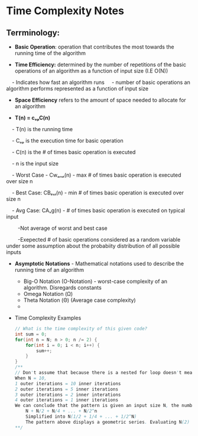 # Time Complexity Notes

## Terrminology:

- **Basic Operation**: operation that contributes the most towards the running time of the algorithm

- **Time Efficiency:** determined by the number of repetitions of the basic operations of an algorithm as a function of input size (I.E O(N))

    - Indicates how fast an algorithm runs
    - number of basic operations an algorithm performs represented as a function of input size 

- **Space Efficiency** refers to the amount of space needed to allocate for an algorithm

- **T(n) = cₒₚC(n)**

    - T(n) is the running time

    - Cₒₚ is the execution time for basic operation

    - C(n) is the # of times basic operation is executed

    - n is the input size

    - Worst Case - Cwₒᵣₛₜ(n) - max # of times basic operation is executed over size n

    - Best Case: CBₑₛₜ(n) - min # of times basic operation is executed over size n

    - Avg Case: CAᵥg(n) - # of times basic operation is executed on typical input

        -Not average of worst and best case  

        -Exepected # of basic operations considered as a random variable under some assumption about the probabiity distribution of all possible inputs

- **Asymptotic Notations** - Mathematical notations used to describe the running time of an algorithm 
	- Big-O Notation (O-Notation) - worst-case complexity of an algorithm. Disregards constants
	- Omega Notation (Ω) 
	- Theta Notation (Θ) (Average case complexity)
	- 

- Time Complexity Examples
	```Java
	// What is the time complexity of this given code?
	int sum = 0; 
	for(int n = N; n > 0; n /= 2) {
		for(int i = 0; i < n; i++) {
			sum++;
		}
	}
	/**
	// Don't assume that because there is a nested for loop doesn't mean it will always run in O(N^2) time. Look at the basic operations. 
	When N = 10, 
	1 outer iterations = 10 inner iterations
	2 outer iterations = 5 inner iterations
	3 outer iterations = 2 inner interations
	4 outer iterations = 1 inner iterations
	We can conclude that the pattern is given an input size N, the number of iterations is halved in the innter loop. 
		N + N/2 + N/4 + ... + N/2^n  
		Simplified into N(1/2 + 1/4 + ... + 1/2^N)
		The pattern above displays a geometric series. Evaluating N(2) = 2N = O(N) as we get rid of constants when writing in Big O Notation
	**/
	
	```

